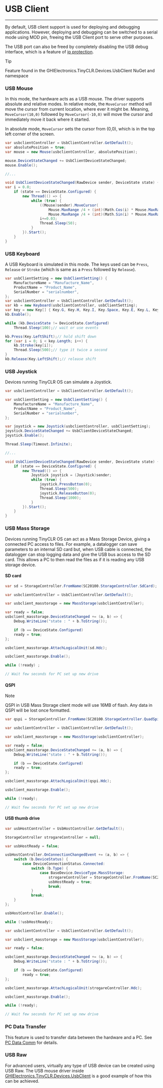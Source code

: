# USB Client

---
By default, USB client support is used for deploying and debugging applications. However, deploying and debugging can be switched to a serial mode using MOD pin, freeing the USB Client port to serve other purposes.

 The USB port can also be freed by completely disabling the USB debug interface, which is a feature of [ip protection](ip-protection.md).

> [!Tip]
> Feature found in the GHIElectronics.TinyCLR.Devices.UsbClient NuGet and namespace

### USB Mouse

In this mode, the hardware acts as a USB mouse. The driver supports absolute and relative modes. In relative mode, the `MoveCursor` method will move the cursor from current location, where ever it might be. Meaning, `MoveCursor(10,0)` followed by `MoveCursor(-10,0)` will move the cursor and immediately move it back where it started.

In absolute mode, `MoveCursor` sets the cursor from (0,0), which is in the top left corner of the screen.

```cs
var usbclientController = UsbClientController.GetDefault();
var absolutePosition = true;
var mouse = new Mouse(usbclientController, absolutePosition);

mouse.DeviceStateChanged += UsbClientDeviceStateChanged;
mouse.Enable();

//...

void UsbClientDeviceStateChanged(RawDevice sender, DeviceState state) {
var i = 0.0;
    if (state == DeviceState.Configured) {
        new Thread(() => {
            while (true) {
                ((Mouse)sender).MoveCursor(
                    Mouse.MaxRange /4 + (int)(Math.Cos(i) * Mouse.MaxRange / 10),
                    Mouse.MaxRange /4 + (int)(Math.Sin(i) * Mouse.MaxRange / 10));
                i+=0.03;
                Thread.Sleep(50);
            }
        }).Start();
    }
}
```

### USB Keyboard

A USB Keyboard is simulated in this mode. The keys used can be `Press`, `Release` or `Stroke` (which is same as a `Press` followed by `Release`).

```cs
var usbClientSetting = new UsbClientSetting() {
    ManufactureName = "Manufacture_Name",
    ProductName = "Product_Name",
    SerialNumber = "serialnumber",
};
var usbclientController = UsbClientController.GetDefault();
var kb = new Keyboard(usbclientController, usbClientSetting);
var key = new Key[] { Key.G, Key.H, Key.I, Key.Space, Key.E, Key.L, Key.E, Key.C, Key.T, Key.R, Key.O, Key.N, Key.I, Key.C, Key.S };
kb.Enable();

while (kb.DeviceState != DeviceState.Configured)
    Thread.Sleep(100);// wait or use events

kb.Press(Key.LeftShift);// hold shift down
for (var i = 0; i < key.Length; i++) {
    kb.Stroke(key[i]);
    Thread.Sleep(500);// type it twice a second
}
kb.Release(Key.LeftShift);// release shift
```

### USB Joystick

Devices running TinyCLR OS can simulate a Joystick. 

```cs
var usbclientController = UsbClientController.GetDefault();

var usbClientSetting = new UsbClientSetting() {
    ManufactureName = "Manufacture_Name",
    ProductName = "Product_Name",
    SerialNumber = "serialnumber",
};

var joystick = new Joystick(usbclientController, usbClientSetting);
joystick.DeviceStateChanged += UsbClientDeviceStateChanged;
joystick.Enable();

Thread.Sleep(Timeout.Infinite);

//...

void UsbClientDeviceStateChanged(RawDevice sender, DeviceState state) {
    if (state == DeviceState.Configured) {
        new Thread(() => {
            Joystick joystick = (Joystick)sender;
            while (true) {
                joystick.PressButton(0);
                Thread.Sleep(500);
                joystick.ReleaseButton(0);
                Thread.Sleep(1000);
            }
        }).Start();
    }
}
```

### USB Mass Storage

Devices running TinyCLR OS can act as a Mass Storage Device, giving a connected PC access to files. For example, a datalogger can save parameters to an internal SD card but, when USB cable is connected, the datalogger can stop logging data and give the USB bus access to the SD card. This allows a PC to then read the files as if it is reading any USB storage device.

#### SD card

```cs
var sd = StorageController.FromName(SC20100.StorageController.SdCard);

var usbclientController = UsbClientController.GetDefault();

var usbclient_masstorage = new MassStorage(usbclientController);

var ready = false;
usbclient_masstorage.DeviceStateChanged += (a, b) => {
	Debug.WriteLine("state : " + b.ToString());

	if (b == DeviceState.Configured)
	ready = true;
};

usbclient_masstorage.AttachLogicalUnit(sd.Hdc);            

usbclient_masstorage.Enable();

while (!ready) ;

// Wait few seconds for PC set up new drive
```

#### QSPI

>[!NOTE]
> QSPI in USB Mass Storage client mode will use 16MB of flash. Any data in QSPI will be lost once formatted.

```cs
var qspi = StorageController.FromName(SC20100.StorageController.QuadSpi);

var usbclientController = UsbClientController.GetDefault();

var usbclient_masstorage = new MassStorage(usbclientController);

var ready = false;
usbclient_masstorage.DeviceStateChanged += (a, b) => {
	Debug.WriteLine("state : " + b.ToString());

	if (b == DeviceState.Configured)
	ready = true;
};

usbclient_masstorage.AttachLogicalUnit(qspi.Hdc);            

usbclient_masstorage.Enable();

while (!ready);

// Wait few seconds for PC set up new drive
```

#### USB thumb drive

```cs
var usbHostController = UsbHostController.GetDefault();

StorageController strogareController = null;

var usbHostReady = false;

usbHostController.OnConnectionChangedEvent += (a, b) => {
	switch (b.DeviceStatus) {
		case DeviceConnectionStatus.Connected:
			switch (b.Type) {
				case BaseDevice.DeviceType.MassStorage:
					strogareController = StorageController.FromName(SC20260.StorageController.UsbHostMassStorage);
					usbHostReady = true;
					break;
			}
			break;
	}
};

usbHostController.Enable();

while (!usbHostReady);

var usbclientController = UsbClientController.GetDefault();

var usbclient_masstorage = new MassStorage(usbclientController);

var ready = false;

usbclient_masstorage.DeviceStateChanged += (a, b) => {
	Debug.WriteLine("state : " + b.ToString());

	if (b == DeviceState.Configured)
		ready = true;
};

usbclient_masstorage.AttachLogicalUnit(strogareController.Hdc);            

usbclient_masstorage.Enable();

while (!ready);

// Wait few seconds for PC set up new drive
```

### PC Data Transfer
This feature is used to transfer data between the hardware and a PC. See [PC Data Comm](usb-pc-comm.md) for details.

### USB Raw
For advanced users, virtually any type of USB device can be created using USB Raw. The USB mouse driver inside [GHIElectronics.TinyCLR.Devices.UsbClient](https://github.com/ghi-electronics/TinyCLR-Libraries) is a good example of how this can be achieved.   

